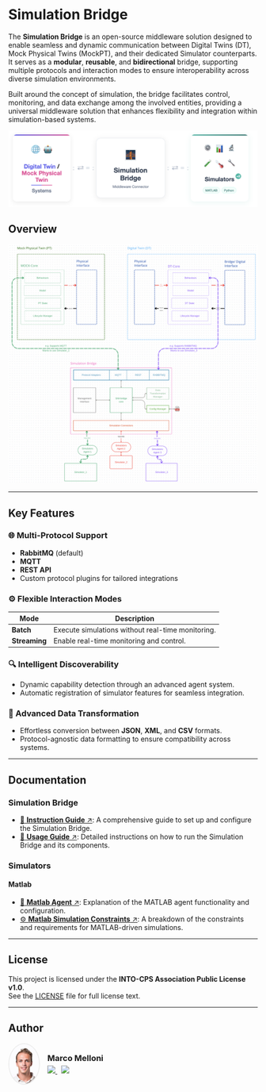 # Simulation Bridge

The **Simulation Bridge** is an open-source middleware solution designed to enable seamless and dynamic communication between Digital Twins (DT), Mock Physical Twins (MockPT), and their dedicated Simulator counterparts.
It serves as a **modular**, **reusable**, and **bidirectional** bridge, supporting multiple protocols and interaction modes to ensure interoperability across diverse simulation environments.

Built around the concept of simulation, the bridge facilitates control, monitoring, and data exchange among the involved entities, providing a universal middleware solution that enhances flexibility and integration within simulation-based systems.

![Project](images/project.png)

## Overview

![Simulation Bridge Architecture](images/software_architecture.png)

---

## Key Features

### 🌐 Multi-Protocol Support

- **RabbitMQ** (default)
- **MQTT**
- **REST API**
- Custom protocol plugins for tailored integrations

### ⚙️ Flexible Interaction Modes

| **Mode**      | **Description**                                   |
| ------------- | ------------------------------------------------- |
| **Batch**     | Execute simulations without real-time monitoring. |
| **Streaming** | Enable real-time monitoring and control.          |

### 🔍 Intelligent Discoverability

- Dynamic capability detection through an advanced agent system.
- Automatic registration of simulator features for seamless integration.

### 🔄 Advanced Data Transformation

- Effortless conversion between **JSON**, **XML**, and **CSV** formats.
- Protocol-agnostic data formatting to ensure compatibility across systems.

---

## Documentation

### Simulation Bridge

- [📘 **Instruction Guide** ↗](INSTRUCTION.md): A comprehensive guide to set up and configure the Simulation Bridge.
- [🚀 **Usage Guide** ↗](USAGE.md): Detailed instructions on how to run the Simulation Bridge and its components.

### Simulators

#### Matlab

- [🔗 **Matlab Agent** ↗](agents/matlab/README.md): Explanation of the MATLAB agent functionality and configuration.
- [⚙️ **Matlab Simulation Constraints** ↗](agents/matlab/matlab_agent/docs/README.md): A breakdown of the constraints and requirements for MATLAB-driven simulations.

---

## License

This project is licensed under the **INTO-CPS Association Public License v1.0**.  
See the [LICENSE](./LICENSE) file for full license text.

---

## Author

<div align="left" style="display: flex; align-items: center; gap: 15px;">
  <img src="images/profile.jpg" width="60" style="border-radius: 50%; border: 2px solid #eee;"/>
  <div>
    <h3 style="margin: 0;">Marco Melloni</h3>
    <div style="margin-top: 5px;">
      <a href="https://www.linkedin.com/in/marco-melloni/">
        <img src="https://img.shields.io/badge/LinkedIn-Connect-blue?style=flat-square&logo=linkedin"/>
      </a>
      <a href="https://github.com/marcomelloni" style="margin-left: 8px;">
        <img src="https://img.shields.io/badge/GitHub-Profile-black?style=flat-square&logo=github"/>
      </a>
    </div>
  </div>
</div>
